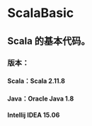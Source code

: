 # ScalaBasic

## Scala 的基本代码。

### 版本：

#### Scala：Scala 2.11.8
#### Java：Oracle Java 1.8
#### Intellij IDEA 15.06